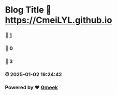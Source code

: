 # Blog Title :link: https://CmeiLYL.github.io 
### :page_facing_up: [1](https://CmeiLYL.github.io/tag.html) 
### :speech_balloon: 0 
### :hibiscus: 3 
### :alarm_clock: 2025-01-02 19:24:42 
### Powered by :heart: [Gmeek](https://github.com/Meekdai/Gmeek)
